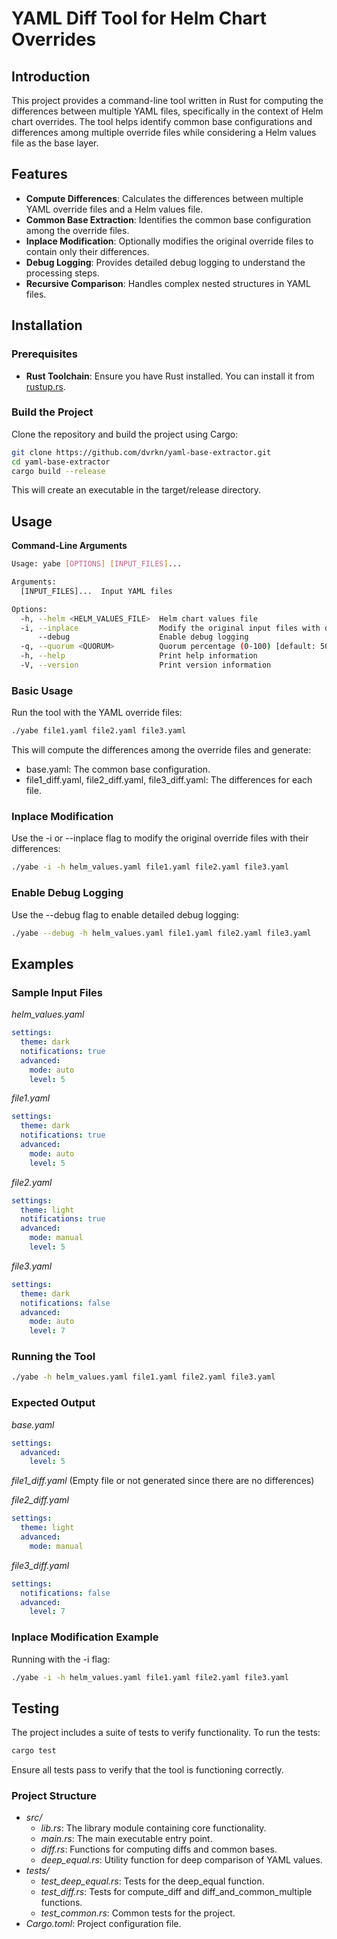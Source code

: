 # YAML Diff Tool for Helm Chart Overrides

## Introduction

This project provides a command-line tool written in Rust for computing the differences between multiple YAML files, specifically in the context of Helm chart overrides. The tool helps identify common base configurations and differences among multiple override files while considering a Helm values file as the base layer.

## Features

- **Compute Differences**: Calculates the differences between multiple YAML override files and a Helm values file.
- **Common Base Extraction**: Identifies the common base configuration among the override files.
- **Inplace Modification**: Optionally modifies the original override files to contain only their differences.
- **Debug Logging**: Provides detailed debug logging to understand the processing steps.
- **Recursive Comparison**: Handles complex nested structures in YAML files.

## Installation

### Prerequisites

- **Rust Toolchain**: Ensure you have Rust installed. You can install it from [rustup.rs](https://rustup.rs/).

### Build the Project

Clone the repository and build the project using Cargo:

```bash
git clone https://github.com/dvrkn/yaml-base-extractor.git
cd yaml-base-extractor
cargo build --release
```
This will create an executable in the target/release directory.

## Usage

**Command-Line Arguments**
```bash
Usage: yabe [OPTIONS] [INPUT_FILES]...

Arguments:
  [INPUT_FILES]...  Input YAML files

Options:
  -h, --helm <HELM_VALUES_FILE>  Helm chart values file
  -i, --inplace                  Modify the original input files with diffs
      --debug                    Enable debug logging
  -q, --quorum <QUORUM>          Quorum percentage (0-100) [default: 50]
  -h, --help                     Print help information
  -V, --version                  Print version information
```

### Basic Usage

Run the tool with the YAML override files:

```bash
./yabe file1.yaml file2.yaml file3.yaml
```
This will compute the differences among the override files and generate:

* base.yaml: The common base configuration.
* file1_diff.yaml, file2_diff.yaml, file3_diff.yaml: The differences for each file.

### Inplace Modification

Use the -i or --inplace flag to modify the original override files with their differences:
```bash
./yabe -i -h helm_values.yaml file1.yaml file2.yaml file3.yaml
```

### Enable Debug Logging

Use the --debug flag to enable detailed debug logging:
```bash
./yabe --debug -h helm_values.yaml file1.yaml file2.yaml file3.yaml
```

## Examples

### Sample Input Files

_helm_values.yaml_
```yaml
settings:
  theme: dark
  notifications: true
  advanced:
    mode: auto
    level: 5
```

_file1.yaml_
```yaml
settings:
  theme: dark
  notifications: true
  advanced:
    mode: auto
    level: 5
```

_file2.yaml_
```yaml
settings:
  theme: light
  notifications: true
  advanced:
    mode: manual
    level: 5
```

_file3.yaml_
```yaml
settings:
  theme: dark
  notifications: false
  advanced:
    mode: auto
    level: 7
```

### Running the Tool
    
```bash
./yabe -h helm_values.yaml file1.yaml file2.yaml file3.yaml
```

### Expected Output
_base.yaml_
```yaml
settings:
  advanced:
    level: 5
```

_file1_diff.yaml_
(Empty file or not generated since there are no differences)

_file2_diff.yaml_
```yaml
settings:
  theme: light
  advanced:
    mode: manual
```

_file3_diff.yaml_
```yaml
settings:
  notifications: false
  advanced:
    level: 7
```

### Inplace Modification Example
Running with the -i flag:
```bash
./yabe -i -h helm_values.yaml file1.yaml file2.yaml file3.yaml
```

## Testing

The project includes a suite of tests to verify functionality. To run the tests:
```bash
cargo test
```
Ensure all tests pass to verify that the tool is functioning correctly.

### Project Structure
* _src/_
  * _lib.rs_: The library module containing core functionality.
  * _main.rs_: The main executable entry point.
  * _diff.rs_: Functions for computing diffs and common bases.
  * _deep_equal.rs_: Utility function for deep comparison of YAML values.
* _tests/_
  * _test_deep_equal.rs_: Tests for the deep_equal function.
  * _test_diff.rs_: Tests for compute_diff and diff_and_common_multiple functions.
  * _test_common.rs_: Common tests for the project.
* _Cargo.toml_: Project configuration file.